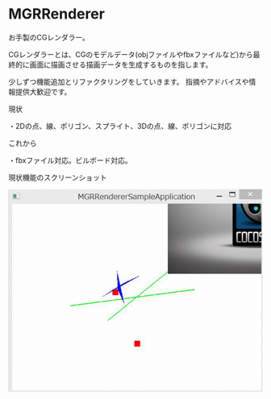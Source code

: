 # MGRRenderer

お手製のCGレンダラー。

CGレンダラーとは、CGのモデルデータ(objファイルやfbxファイルなど)から最終的に画面に描画させる描画データを生成するものを指します。

少しずつ機能追加とリファクタリングをしていきます。
指摘やアドバイスや情報提供大歓迎です。

現状

・2Dの点、線、ポリゴン、スプライト、3Dの点、線、ポリゴンに対応

これから

・fbxファイル対応。ビルボード対応。

現状機能のスクリーンショット

 ![スクリーンショット](3Dprimitive.gif "スクリーンショット")
